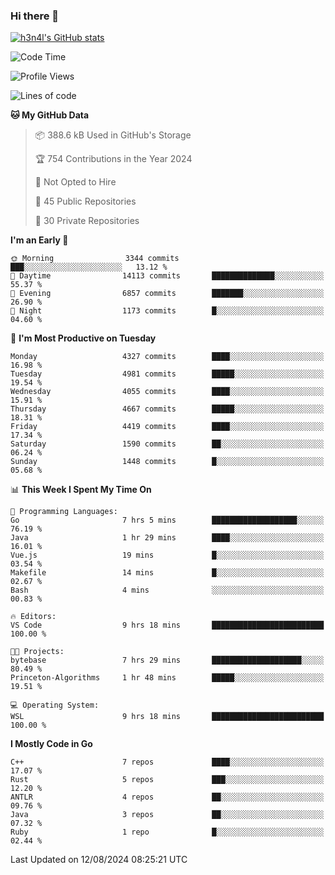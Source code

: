 ### Hi there 👋

[![h3n4l's GitHub stats](https://github-readme-stats.vercel.app/api?username=h3n4l&count_private=true&show_icons=true&theme=radical)](https://github.com/h3n4l/github-readme-stats)

<!--START_SECTION:waka-->
![Code Time](http://img.shields.io/badge/Code%20Time-1%2C898%20hrs%2059%20mins-blue)

![Profile Views](http://img.shields.io/badge/Profile%20Views-7-blue)

![Lines of code](https://img.shields.io/badge/From%20Hello%20World%20I%27ve%20Written-10.3%20million%20lines%20of%20code-blue)

**🐱 My GitHub Data** 

> 📦 388.6 kB Used in GitHub's Storage 
 > 
> 🏆 754 Contributions in the Year 2024
 > 
> 🚫 Not Opted to Hire
 > 
> 📜 45 Public Repositories 
 > 
> 🔑 30 Private Repositories 
 > 
**I'm an Early 🐤** 

```text
🌞 Morning                3344 commits        ███░░░░░░░░░░░░░░░░░░░░░░   13.12 % 
🌆 Daytime                14113 commits       ██████████████░░░░░░░░░░░   55.37 % 
🌃 Evening                6857 commits        ███████░░░░░░░░░░░░░░░░░░   26.90 % 
🌙 Night                  1173 commits        █░░░░░░░░░░░░░░░░░░░░░░░░   04.60 % 
```
📅 **I'm Most Productive on Tuesday** 

```text
Monday                   4327 commits        ████░░░░░░░░░░░░░░░░░░░░░   16.98 % 
Tuesday                  4981 commits        █████░░░░░░░░░░░░░░░░░░░░   19.54 % 
Wednesday                4055 commits        ████░░░░░░░░░░░░░░░░░░░░░   15.91 % 
Thursday                 4667 commits        █████░░░░░░░░░░░░░░░░░░░░   18.31 % 
Friday                   4419 commits        ████░░░░░░░░░░░░░░░░░░░░░   17.34 % 
Saturday                 1590 commits        ██░░░░░░░░░░░░░░░░░░░░░░░   06.24 % 
Sunday                   1448 commits        █░░░░░░░░░░░░░░░░░░░░░░░░   05.68 % 
```


📊 **This Week I Spent My Time On** 

```text
💬 Programming Languages: 
Go                       7 hrs 5 mins        ███████████████████░░░░░░   76.19 % 
Java                     1 hr 29 mins        ████░░░░░░░░░░░░░░░░░░░░░   16.01 % 
Vue.js                   19 mins             █░░░░░░░░░░░░░░░░░░░░░░░░   03.54 % 
Makefile                 14 mins             █░░░░░░░░░░░░░░░░░░░░░░░░   02.67 % 
Bash                     4 mins              ░░░░░░░░░░░░░░░░░░░░░░░░░   00.83 % 

🔥 Editors: 
VS Code                  9 hrs 18 mins       █████████████████████████   100.00 % 

🐱‍💻 Projects: 
bytebase                 7 hrs 29 mins       ████████████████████░░░░░   80.49 % 
Princeton-Algorithms     1 hr 48 mins        █████░░░░░░░░░░░░░░░░░░░░   19.51 % 

💻 Operating System: 
WSL                      9 hrs 18 mins       █████████████████████████   100.00 % 
```

**I Mostly Code in Go** 

```text
C++                      7 repos             ████░░░░░░░░░░░░░░░░░░░░░   17.07 % 
Rust                     5 repos             ███░░░░░░░░░░░░░░░░░░░░░░   12.20 % 
ANTLR                    4 repos             ██░░░░░░░░░░░░░░░░░░░░░░░   09.76 % 
Java                     3 repos             ██░░░░░░░░░░░░░░░░░░░░░░░   07.32 % 
Ruby                     1 repo              █░░░░░░░░░░░░░░░░░░░░░░░░   02.44 % 
```




 Last Updated on 12/08/2024 08:25:21 UTC
<!--END_SECTION:waka-->


